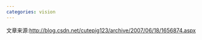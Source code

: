 ```yaml
---
categories: vision
---
```

<img height=1 src="http://blog.csdn.net/cutepig123/aggbug/1656874.aspx" width=1><br>文章来源:<a href="http://blog.csdn.net/cutepig123/archive/2007/06/18/1656874.aspx">http://blog.csdn.net/cutepig123/archive/2007/06/18/1656874.aspx</a> 
